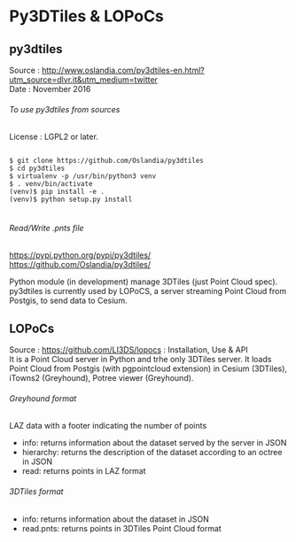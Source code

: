 # Py3DTiles & LOPoCs

## py3dtiles


Source : http://www.oslandia.com/py3dtiles-en.html?utm_source=dlvr.it&utm_medium=twitter
<br/>
Date : November 2016

###### To use py3dtiles from sources

License : LGPL2 or later.


<pre>
<code>
$ git clone https://github.com/Oslandia/py3dtiles
$ cd py3dtiles
$ virtualenv -p /usr/bin/python3 venv
$ . venv/bin/activate
(venv)$ pip install -e .
(venv)$ python setup.py install
</code>
</pre>

###### Read/Write .pnts file

https://pypi.python.org/pypi/py3dtiles/
<br/>
https://github.com/Oslandia/py3dtiles/



Python module (in development) manage 3DTiles (just Point Cloud spec).
<br/>
py3dtiles is currently used by LOPoCS, a server streaming Point Cloud from Postgis, to send data to Cesium.


## LOPoCs

Source : https://github.com/LI3DS/lopocs : Installation, Use & API
<br/>
It is a Point Cloud server in Python and trhe only 3DTiles server.
It loads Point Cloud from Postgis (with pgpointcloud extension) in Cesium (3DTiles), iTowns2 (Greyhound), Potree viewer (Greyhound).


###### Greyhound format 
LAZ data with a footer indicating the number of points
- info: returns information about the dataset served by the server in JSON
- hierarchy: returns the description of the dataset according to an octree in JSON
- read: returns points in LAZ format

###### 3DTiles format
- info: returns information about the dataset in JSON
- read.pnts: returns points in 3DTiles Point Cloud format
